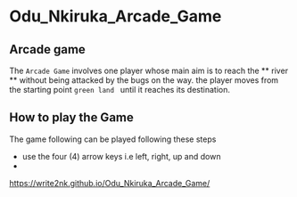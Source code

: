 # Odu_Nkiruka_Arcade_Game
## Arcade game  ##
The `Arcade Game` involves one player whose main aim is to reach the ** river ** without being attacked by the bugs on the way. the player moves from the starting point `green land ` until it reaches its destination.
## How to play the Game ##
The game following can be played following these steps
- use the four (4) arrow keys i.e left, right, up and down
- 
https://write2nk.github.io/Odu_Nkiruka_Arcade_Game/
